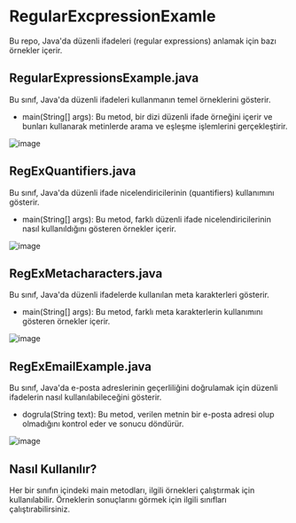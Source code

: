 # RegularExcpressionExamle
Bu repo, Java'da düzenli ifadeleri (regular expressions) anlamak için bazı örnekler içerir.

## RegularExpressionsExample.java
Bu sınıf, Java'da düzenli ifadeleri kullanmanın temel örneklerini gösterir.

- main(String[] args): Bu metod, bir dizi düzenli ifade örneğini içerir ve bunları kullanarak metinlerde arama ve eşleşme işlemlerini gerçekleştirir.


![image](https://github.com/esmanur-karatas/RegularExpressionExamle/assets/83882274/51137ec2-9db8-4eff-963f-2f9e24b12386)


## RegExQuantifiers.java
Bu sınıf, Java'da düzenli ifade nicelendiricilerinin (quantifiers) kullanımını gösterir.

- main(String[] args): Bu metod, farklı düzenli ifade nicelendiricilerinin nasıl kullanıldığını gösteren örnekler içerir.


![image](https://github.com/esmanur-karatas/RegularExpressionExamle/assets/83882274/3fceb8b8-dcb7-4949-bfc0-5edb1d8623a2)

## RegExMetacharacters.java
Bu sınıf, Java'da düzenli ifadelerde kullanılan meta karakterleri gösterir.

- main(String[] args): Bu metod, farklı meta karakterlerin kullanımını gösteren örnekler içerir.

![image](https://github.com/esmanur-karatas/RegularExpressionExamle/assets/83882274/c063b6aa-46af-4998-8077-d3b2a86b7237)


## RegExEmailExample.java
Bu sınıf, Java'da e-posta adreslerinin geçerliliğini doğrulamak için düzenli ifadelerin nasıl kullanılabileceğini gösterir.

- dogrula(String text): Bu metod, verilen metnin bir e-posta adresi olup olmadığını kontrol eder ve sonucu döndürür.

![image](https://github.com/esmanur-karatas/RegularExpressionExamle/assets/83882274/61d303e3-e7d4-4a14-a3a4-6768ef0ba878)


## Nasıl Kullanılır?
Her bir sınıfın içindeki main metodları, ilgili örnekleri çalıştırmak için kullanılabilir. Örneklerin sonuçlarını görmek için ilgili sınıfları çalıştırabilirsiniz.

